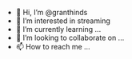 - 👋 Hi, I’m @granthinds
- 👀 I’m interested in streaming
- 🌱 I’m currently learning ...
- 💞️ I’m looking to collaborate on ...
- 📫 How to reach me ...

<!---
granthinds/granthinds is a ✨ special ✨ repository because its `README.md` (this file) appears on your GitHub profile.
You can click the Preview link to take a look at your changes.
--->
